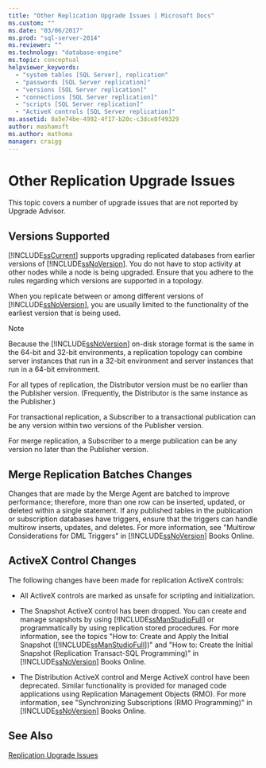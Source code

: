 ```yaml
---
title: "Other Replication Upgrade Issues | Microsoft Docs"
ms.custom: ""
ms.date: "03/06/2017"
ms.prod: "sql-server-2014"
ms.reviewer: ""
ms.technology: "database-engine"
ms.topic: conceptual
helpviewer_keywords: 
  - "system tables [SQL Server], replication"
  - "passwords [SQL Server replication]"
  - "versions [SQL Server replication]"
  - "connections [SQL Server replication]"
  - "scripts [SQL Server replication]"
  - "ActiveX controls [SQL Server replication]"
ms.assetid: 8a5e74be-4992-4f17-b20c-c3dce8f49329
author: mashamsft
ms.author: mathoma
manager: craigg
---
```

# Other Replication Upgrade Issues
  This topic covers a number of upgrade issues that are not reported by Upgrade Advisor.  
  
## Versions Supported  
 [!INCLUDE[ssCurrent](../../includes/sscurrent-md.md)] supports upgrading replicated databases from earlier versions of [!INCLUDE[ssNoVersion](../../includes/ssnoversion-md.md)]. You do not have to stop activity at other nodes while a node is being upgraded. Ensure that you adhere to the rules regarding which versions are supported in a topology.  
  
 When you replicate between or among different versions of [!INCLUDE[ssNoVersion](../../includes/ssnoversion-md.md)], you are usually limited to the functionality of the earliest version that is being used.  
  
> [!NOTE]  
>  Because the [!INCLUDE[ssNoVersion](../../includes/ssnoversion-md.md)] on-disk storage format is the same in the 64-bit and 32-bit environments, a replication topology can combine server instances that run in a 32-bit environment and server instances that run in a 64-bit environment.  
  
 For all types of replication, the Distributor version must be no earlier than the Publisher version. (Frequently, the Distributor is the same instance as the Publisher.)  
  
 For transactional replication, a Subscriber to a transactional publication can be any version within two versions of the Publisher version.  
  
 For merge replication, a Subscriber to a merge publication can be any version no later than the Publisher version.  
  
## Merge Replication Batches Changes  
 Changes that are made by the Merge Agent are batched to improve performance; therefore, more than one row can be inserted, updated, or deleted within a single statement. If any published tables in the publication or subscription databases have triggers, ensure that the triggers can handle multirow inserts, updates, and deletes. For more information, see "Multirow Considerations for DML Triggers" in [!INCLUDE[ssNoVersion](../../includes/ssnoversion-md.md)] Books Online.  
  
## ActiveX Control Changes  
 The following changes have been made for replication ActiveX controls:  
  
-   All ActiveX controls are marked as unsafe for scripting and initialization.  
  
-   The Snapshot ActiveX control has been dropped. You can create and manage snapshots by using [!INCLUDE[ssManStudioFull](../../includes/ssmanstudiofull-md.md)] or programmatically by using replication stored procedures. For more information, see the topics "How to: Create and Apply the Initial Snapshot ([!INCLUDE[ssManStudioFull](../../includes/ssmanstudiofull-md.md)])" and "How to: Create the Initial Snapshot (Replication Transact-SQL Programming)" in [!INCLUDE[ssNoVersion](../../includes/ssnoversion-md.md)] Books Online.  
  
-   The Distribution ActiveX control and Merge ActiveX control have been deprecated. Similar functionality is provided for managed code applications using Replication Management Objects (RMO). For more information, see "Synchronizing Subscriptions (RMO Programming)" in [!INCLUDE[ssNoVersion](../../includes/ssnoversion-md.md)] Books Online.  
  
## See Also  
 [Replication Upgrade Issues](../../../2014/sql-server/install/replication-upgrade-issues.md)  
  
  
